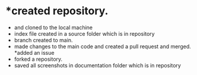 # *created repository.
* and cloned to the local machine
* index file created in a source folder which is in repository
* branch created to main.
* made changes to the main code and created a pull request and merged.
*added an issue
* forked a repository.
* saved all screenshots in documentation folder which is in repository 
